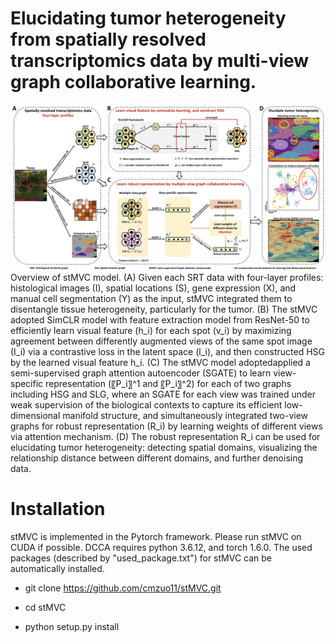 # Elucidating tumor heterogeneity from spatially resolved transcriptomics data by multi-view graph collaborative learning.

![image](https://github.com/cmzuo11/stMVC/blob/main/Utilities/Main_figure_stMVC.jpg)
Overview of stMVC model. (A) Given each SRT data with four-layer profiles: histological images (I), spatial locations (S), gene expression (X), and manual cell segmentation (Y) as the input, stMVC integrated them to disentangle tissue heterogeneity, particularly for the tumor. (B) The stMVC adopted SimCLR model with feature extraction model from ResNet-50 to efficiently learn visual feature (h_i) for each spot (v_i) by maximizing agreement between differently augmented views of the same spot image (I_i) via a contrastive loss in the latent space (l_i), and then constructed HSG by the learned visual feature h_i. (C) The stMVC model adoptedapplied a semi-supervised graph attention autoencoder (SGATE) to learn view-specific representation (〖P_i〗^1 and 〖P_i〗^2) for each of two graphs including HSG and SLG, where an SGATE for each view was trained under weak supervision of the biological contexts to capture its efficient low-dimensional manifold structure, and simultaneously integrated two-view graphs for robust representation (R_i) by learning weights of different views via attention mechanism. (D) The robust representation R_i can be used for elucidating tumor heterogeneity: detecting spatial domains, visualizing the relationship distance between different domains, and further denoising data.

# Installation

stMVC is implemented in the Pytorch framework. Please run stMVC on CUDA if possible. DCCA requires python 3.6.12, and torch 1.6.0. The used packages (described by "used_package.txt") for stMVC can be automatically installed.

* git clone https://github.com/cmzuo11/stMVC.git

* cd stMVC

* python setup.py install
